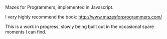 Mazes for Programmers, implemented in Javascript.

I very highly recommend the book: http://www.mazesforprogrammers.com/

This is a work in progress, slowly being built out in the occasional spare moments I can find.
